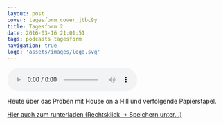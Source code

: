 ```yaml
---
layout: post
cover: tagesform_cover_jtbc9y
title: Tagesform 2
date: 2016-03-16 21:01:51
tags: podcasts tagesform
navigation: true
logo: 'assets/images/logo.svg'
---
```


<audio controls>
  <source src="https://s3.eu-central-1.amazonaws.com/tagesform/tagesform_2.mp3" type="audio/mpeg">
</audio><br>

Heute über das Proben mit House on a Hill und verfolgende Papierstapel.

<!-- more -->

[Hier auch zum runterladen (Rechtsklick -> Speichern unter...)](https://s3.eu-central-1.amazonaws.com/tagesform/tagesform_2.mp3)
